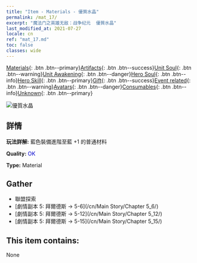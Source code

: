 ```yaml
---
title: "Item - Materials - 優質水晶"
permalink: /mat_17/
excerpt: "魔法门之英雄无敌：战争纪元  優質水晶"
last_modified_at: 2021-07-27
locale: cn
ref: "mat_17.md"
toc: false
classes: wide
---
```

 [Materials](/ItemsCN/){: .btn .btn--primary}[Artifacts](/ItemsCN/Artifacts/){: .btn .btn--success}[Unit Soul](/ItemsCN/UnitSoul/){: .btn .btn--warning}[Unit Awakening](/ItemsCN/UnitAwakening/){: .btn .btn--danger}[Hero Soul](/ItemsCN/HeroSoul/){: .btn .btn--info}[Hero Skill](/ItemsCN/HeroSkill/){: .btn .btn--primary}[Gift](/ItemsCN/Gift/){: .btn .btn--success}[Event related](/ItemsCN/Events/){: .btn .btn--warning}[Avatars](/ItemsCN/Avatars/){: .btn .btn--danger}[Consumables](/ItemsCN/Consumables/){: .btn .btn--info}[Unknown](/ItemsCN/Unknown/){: .btn .btn--primary}

 ![優質水晶](/images/t/i_cailiao_shuijing1.png)

## 詳情
 **玩法詳解:** 藍色裝備進階至藍 +1 的普通材料

 **Quality:** <span style="color: #0000CD">OK</span>

 **Type:** Material

## Gather

*    聯盟探索 
*    [劇情副本 5: 拜爾德斯 -> 5-6](/cn/Main Story/Chapter 5_6/) 
*    [劇情副本 5: 拜爾德斯 -> 5-12](/cn/Main Story/Chapter 5_12/) 
*    [劇情副本 5: 拜爾德斯 -> 5-15](/cn/Main Story/Chapter 5_15/) 

## This item contains:

  None


